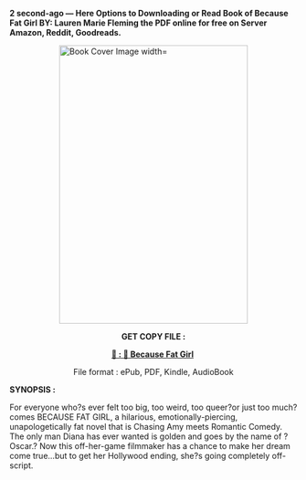 <p><strong>2 second-ago &mdash; Here Options to Downloading or Read Book of Because Fat Girl BY: Lauren Marie Fleming the PDF online for free on Server Amazon, Reddit, Goodreads.</strong></p><p><a href="https://uk.ebookarea.xyz/?book=203578911-because-fat-girl"><img style="display: block; margin-left: auto; margin-right: auto;" src="https://i.gr-assets.com/images/S/compressed.photo.goodreads.com/books/1710909928l/203578911.jpg" alt="Book Cover Image width=" width="330" height="488" /></a></p><p style="text-align: center;"><strong>GET COPY FILE :</strong></p><p style="text-align: center;"><strong><a href="https://uk.ebookarea.xyz/?book=203578911-because-fat-girl" target="_blank" rel="noopener">📢 : 🔗 Because Fat Girl</a>&nbsp;</strong></p><p style="text-align: center;">File format : ePub, PDF, Kindle, AudioBook</p><p><strong>SYNOPSIS :</strong></p><p>For everyone who?s ever felt too big, too weird, too queer?or just too much?comes BECAUSE FAT GIRL, a hilarious, emotionally-piercing, unapologetically fat novel that is Chasing Amy meets Romantic Comedy. The only man Diana has ever wanted is golden and goes by the name of ?Oscar.? Now this off-her-game filmmaker has a chance to make her dream come true...but to get her Hollywood ending, she?s going completely off-script.</p>
